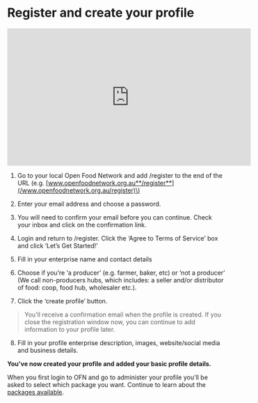 # Register and create your profile

<iframe width="560" height="315" src="https://www.youtube.com/embed/Isuk7JjtkYY" frameborder="0" allowfullscreen></iframe>

1. Go to your local Open Food Network and add /register to the end of the URL \(e.g. [www.openfoodnetwork.org.au**/register**](/www.openfoodnetwork.org.au/register)\)

2. Enter your email address and choose a password. 

3. You will need to confirm your email before you can continue. Check your inbox and click on the confirmation link.

4. Login and return to /register. Click the ‘Agree to Terms of Service’ box and click ‘Let’s Get Started!’

5. Fill in your enterprise name and contact details

6. Choose if you’re ‘a producer’ \(e.g. farmer, baker, etc\) or ‘not a producer’ \(We call non-producers hubs, which includes: a seller and/or distributor of food: coop, food hub, wholesaler etc.\).

7. Click the ‘create profile’ button.

> You'll receive a confirmation email when the profile is created. If you close the registration window now, you can continue to add information to your profile later.

8. Fill in your profile enterprise description, images, website/social media and business details.

**You've now created your profile and added your basic profile details.**

When you first login to OFN and go to administer your profile you'll be asked to select which package you want. Continue to learn about the [packages available](/hub-profile-types.md).


